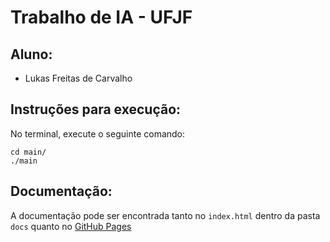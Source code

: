 # Trabalho de IA - UFJF

## Aluno:
-  Lukas Freitas de Carvalho

## Instruções para execução:

No terminal, execute o seguinte comando:

```
cd main/
./main
```

## Documentação:

A documentação pode ser encontrada tanto no `index.html` dentro da pasta `docs` quanto no [GitHub Pages](https://lukas712.github.io/AI-Graph-using-Rust/)